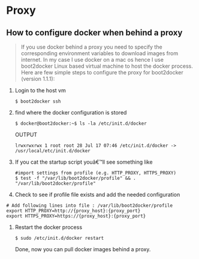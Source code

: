 # Proxy

## How to configure docker when behind a proxy

> If you use docker behind a proxy you need to specify the corresponding environment variables to download images from internet. In my case I use docker on a mac os hence I use boot2docker Linux based virtual machine to host the docker process. Here are few simple steps to configure the proxy for boot2docker \(version 1.1.1\):

1. Login to the host vm

   ```text
   $ boot2docker ssh
   ```

2. find where the docker configuration is stored

   ```text
   $ docker@boot2docker:~$ ls -la /etc/init.d/docker
   ```

   OUTPUT

   ```text
   lrwxrwxrwx 1 root root 28 Jul 17 07:46 /etc/init.d/docker -> /usr/local/etc/init.d/docker
   ```

3. If you cat the startup script youâ€™ll see something like

   ```text
   #import settings from profile (e.g. HTTP_PROXY, HTTPS_PROXY)
   $ test -f "/var/lib/boot2docker/profile" && . "/var/lib/boot2docker/profile"
   ```

4. Check to see if profile file exists and add the needed configuration

```text
# Add following lines into file : /var/lib/boot2docker/profile
export HTTP_PROXY=http://{proxy_host}:{proxy_port}
export HTTPS_PROXY=https://{proxy_host}:{proxy_port}
```

1. Restart the docker process

   ```text
   $ sudo /etc/init.d/docker restart
   ```

   Done, now you can pull docker images behind a proxy.

